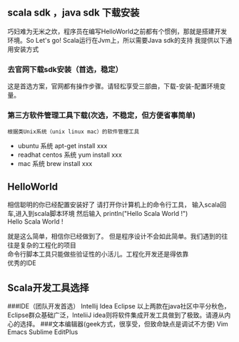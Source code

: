 
## scala sdk ，java sdk 下载安装
巧妇难为无米之炊，程序员在编写HelloWorld之前都有个惯例，那就是搭建开发环境。So Let's go!
Scala运行在Jvm上，所以需要Java sdk的支持
我提供以下通用安装方式
###  去官网下载sdk安装（首选，稳定）
这是首选方案，官网都有操作步骤。请轻松享受三部曲，下载-安装-配置环境变量。
### 第三方软件管理工具下载(次选，不稳定，但方便省事简单)
	根据类Unix系统（unix linux mac）的软件管理工具
* 	ubuntu 系统  apt-get install xxx
* 	readhat centos 系统  yum install xxx
* 	mac 系统 brew install xxx

## HelloWorld
相信聪明的你已经配置安装好了
请打开你计算机上的命令行工具，
输入scala回车,进入到scala脚本环境
然后输入 println("Hello Scala World !")  
Hello Scala World !

就是这么简单，相信你已经做到了。
但是程序设计不会如此简单。我们遇到的往往是复杂的工程化的项目  
命令行脚本工具只能做些验证性的小活儿。工程化开发还是得依靠  
优秀的IDE

## Scala开发工具选择
###IDE（团队开发首选）
Intellij Idea
Eclipse
以上两款在java社区中平分秋色，Eclipse群众基础广泛，InteliiJ idea则将软件集成开发工具做到了极致。请遵从内心的选择。
###文本编辑器(geek方式，很享受，但致命缺点是调试不方便)
Vim
Emacs
Sublime
EditPlus


